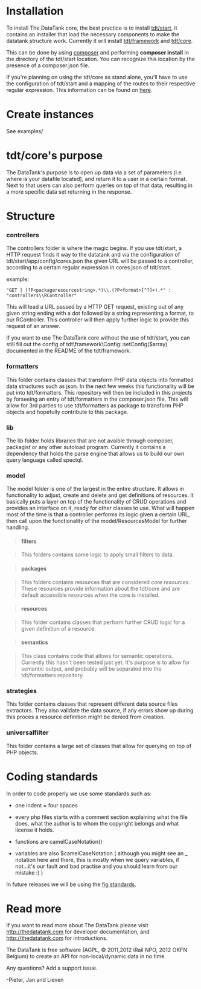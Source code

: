 # Installation

To install The DataTank core, the best practice is to install [tdt/start](https://www.github.com/tdt/start), it contains an installer that load the necessary components to make the datatank structure work. Currently it will install [tdt/framework](https://www.github.com/tdt/framework) and [tdt/core](https://www.github.com/tdt/core).

This can be done by using [composer](http://getcomposer.org/) and performing <b>composer install</b> in the directory of the tdt/start location. You can recognize this location by the presence of a composer.json file.

If you're planning on using the tdt/core as stand alone, you'll have to use the configuration of tdt/start and a mapping of the routes to their respective regular expression. This information can be found on [here](https://github.com/tdt/start/blob/master/app/config/cores.example.json).

# Create instances

See examples/

# tdt/core's purpose

The DataTank's purpose is to open up data via a set of parameters (i.e. where is your datafile located), and return it to a user in a certain format. Next to that users can also perform
queries on top of that data, resulting in a more specific data set returning in the response.

# Structure

### controllers

The controllers folder is where the magic begins. If you use tdt/start, a HTTP request finds it way to the datatank and via the configuration of tdt/start/app/config/cores.json the given URL will be passed
to a controller, according to a certain regular expression in cores.json of tdt/start.

example:
```
"GET | (?P<packageresourcestring>.*)\\.(?P<format>[^?]+).*" : "controllers\\RController"
```

This will lead a URL passed by a HTTP GET request, existing out of any given string ending with a dot followed by a string representing a format, to our RController. This controller will then apply further logic to provide
this request of an answer.

If you want to use The DataTank core without the use of tdt/start, you can still fill out the config of tdt\framework\Config::setConfig($array) documented in the README of the tdt/framework.

### formatters

This folder contains classes that transform PHP data objects into formatted data structures such as json. In the next few weeks this functionality will be put into tdt/formatters. This repository
will then be included in this projects by forseeing an entry of tdt/formatters in the composer.json file. This will allow for 3rd parties to use tdt/formatters as package to transform PHP objects
and hopefully contribute to this package.

### lib

The lib folder holds libraries that are not avaible through composer, packagist or any other autoload program. Currently it contains a dependency that holds the parse engine that allows us to build our own query language
called spectql.

### model

The model folder is one of the largest in the entire structure. It allows in functionality to adjust, create and delete and get definitions of resources. It basically puts a layer on top of
the functionality of CRUD operations and provides an interface on it, ready for other classes to use. What will happen most of the time is that a controller performs its logic given a certain URL, then call upon
the functionality of the model/ResourcesModel for further handling.

> #### filters

> This folders contains some logic to apply small filters to data.

> #### packages

> This folders contains resources that are considered _core_ _resources_. These resources provide information about the tdt/core and are default accessible resources when the core is installed.

> #### resources

> This folder contains classes that perform further CRUD logic for a given definition of a resource.

> #### semantics

> This class contains code that allows for semantic operations. Currently this hasn't been tested just yet. It's purpose is to allow for semantic output, and probably will be separated into the tdt/formatters repository.

### strategies

This folder contains classes that represent different data source files extractors. They also validate the data source, if any errors show up during this proces a resource definition might be
denied from creation.

### universalfilter

This folder contains a large set of classes that allow for querying on top of PHP objects.

# Coding standards

In order to code properly we use some standards such as:

* one indent = four spaces

* every php files starts with a comment section explaining what the file does, what the author is
  to whom the copyright belongs and what license it holds.

* functions are camelCaseNotation()

* variables are also $camelCaseNotation ( although you might see an _ notation here and there, this is mostly when we query variables, if not...it's our fault and bad practise and you should learn from our mistake :) )

In future releases we will be using the [fig standards](http://www.php-fig.org/).

# Read more

If you want to read more about The DataTank please visit http://thedatatank.com for developer documentation, and http://thedatatank.com for introductions.

The DataTank is free software (AGPL, © 2011,2012 iRail NPO, 2012 OKFN Belgium) to create an API for non-local/dynamic data in no time.

Any questions? Add a support issue.

-Pieter, Jan and Lieven
